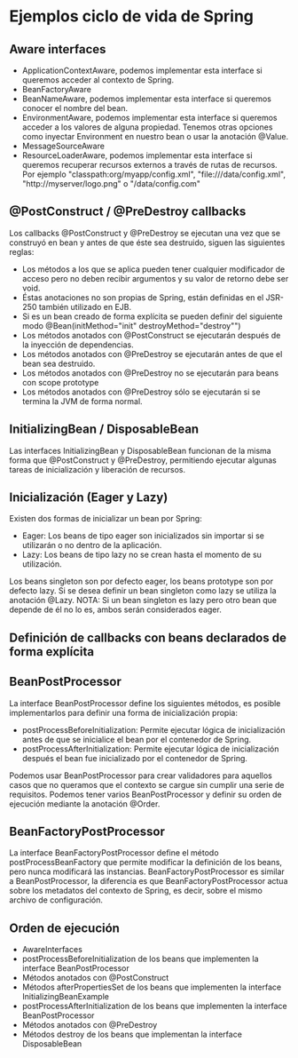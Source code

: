 # Ejemplos ciclo de vida de Spring

## Aware interfaces
- ApplicationContextAware, podemos implementar esta interface si queremos acceder al contexto de Spring.
- BeanFactoryAware
- BeanNameAware, podemos implementar esta interface si queremos conocer el nombre del bean.
- EnvironmentAware, podemos implementar esta interface si queremos acceder a los valores de alguna propiedad. Tenemos otras opciones como inyectar Environment en nuestro bean o usar la anotación @Value.
- MessageSourceAware
- ResourceLoaderAware, podemos implementar esta interface si queremos recuperar recursos externos a través de rutas de recursos. Por ejemplo "classpath:org/myapp/config.xml", "file:///data/config.xml", "http://myserver/logo.png" o "/data/config.com"

## @PostConstruct / @PreDestroy callbacks
Los callbacks @PostConstruct y @PreDestroy se ejecutan una vez que se construyó en bean y antes de que éste sea destruido, siguen las siguientes reglas:
- Los métodos a los que se aplica pueden tener cualquier modificador de acceso pero no deben recibir argumentos y su valor de retorno debe ser void.
- Éstas anotaciones no son propias de Spring, están definidas en el JSR-250 también utilizado en EJB.
- Si es un bean creado de forma explícita se pueden definir del siguiente modo @Bean(initMethod="init" destroyMethod="destroy"")
- Los métodos anotados con @PostConstruct se ejecutarán después de la inyección de dependencias.
- Los métodos anotados con @PreDestroy se ejecutarán antes de que el bean sea destruido.
- Los métodos anotados con @PreDestroy no se ejecutarán para beans con scope prototype
- Los métodos anotados con @PreDestroy sólo se ejecutarán si se termina la JVM de forma normal.

## InitializingBean / DisposableBean
Las interfaces InitializingBean y DisposableBean funcionan de la misma forma que @PostConstruct y @PreDestroy, permitiendo ejecutar algunas tareas de inicialización y liberación de recursos.

## Inicialización (Eager y Lazy)
Existen dos formas de inicializar un bean por Spring:
- Eager: Los beans de tipo eager son inicializados sin importar si se utilizarán o no dentro de la aplicación.
- Lazy: Los beans de tipo lazy no se crean hasta el momento de su utilización.

Los beans singleton son por defecto eager, los beans prototype son por defecto lazy.
Si se desea definir un bean singleton como lazy se utiliza la anotación @Lazy.
NOTA: Si un bean singleton es lazy pero otro bean que depende de él no lo es, ambos serán considerados eager.

## Definición de callbacks con beans declarados de forma explícita

## BeanPostProcessor
La interface BeanPostProcessor define los siguientes métodos, es posible implementarlos para definir una forma de inicialización propia:
- postProcessBeforeInitialization: Permite ejecutar lógica de inicialización antes de que se inicialice el bean por el contenedor de Spring.
- postProcessAfterInitialization: Permite ejecutar lógica de inicialización después el bean fue inicializado por el contenedor de Spring.

Podemos usar BeanPostProcessor para crear validadores para aquellos casos que no queramos que el contexto se cargue sin cumplir una serie de requisitos.
Podemos tener varios BeanPostProcessor y definir su orden de ejecución mediante la anotación @Order.

## BeanFactoryPostProcessor
La interface BeanFactoryPostProcessor define el método postProcessBeanFactory que permite modificar la definición de los beans, pero nunca modificará las instancias.
BeanFactoryPostProcessor es similar a BeanPostProcessor, la diferencia es que BeanFactoryPostProcessor actua sobre los metadatos del contexto de Spring, es decir, sobre el mismo archivo de configuración.

## Orden de ejecución
- AwareInterfaces
- postProcessBeforeInitialization de los beans que implementen la interface BeanPostProcessor
- Métodos anotados con @PostConstruct
- Métodos afterPropertiesSet de los beans que implementen la interface InitializingBeanExample
- postProcessAfterInitialization de los beans que implementen la interface BeanPostProcessor
- Métodos anotados con @PreDestroy
- Métodos destroy de los beans que implementan la interface DisposableBean
